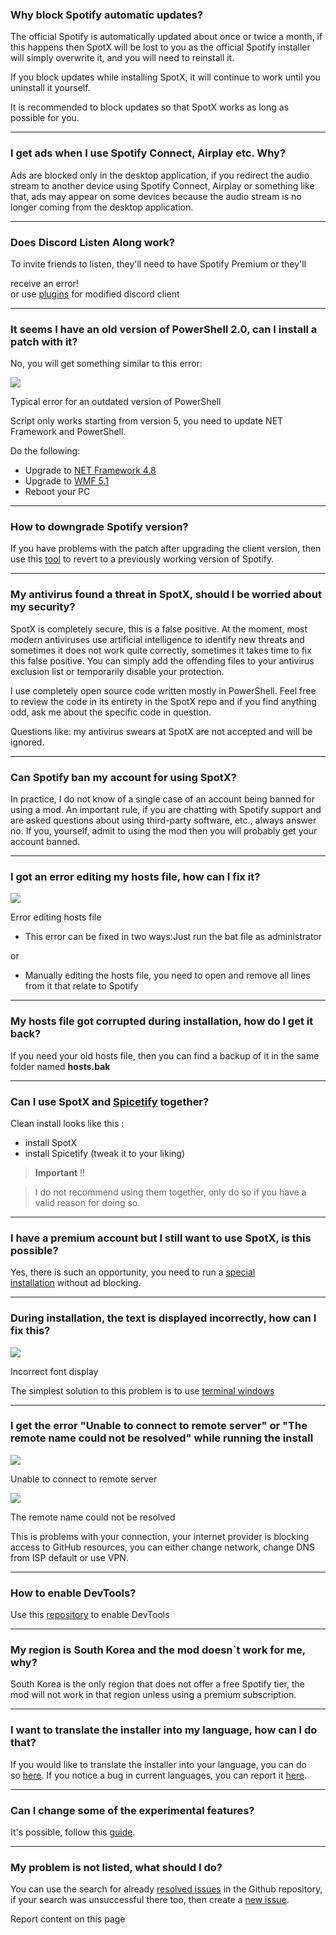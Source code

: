 
### Why block Spotify automatic updates?

The official Spotify is automatically updated about once or twice a month, if this happens then SpotX will be lost to you as the official Spotify installer will simply overwrite it, and you will need to reinstall it.

If you block updates while installing SpotX, it will continue to work until you uninstall it yourself.

It is recommended to block updates so that SpotX works as long as possible for you. 

* * * * *

### I get ads when I use Spotify Connect, Airplay etc. Why?

Ads are blocked only in the desktop application, if you redirect the audio stream to another device using Spotify Connect, Airplay or something like that, ads may appear on some devices because the audio stream is no longer coming from the desktop application.

* * * * *

### Does Discord Listen Along work?

To invite friends to listen, they'll need to have Spotify Premium or they'll

receive an error!\
or use [plugins](https://youtu.be/iTN50HCZtak) for modified discord client

* * * * *

### It seems I have an old version of PowerShell 2.0, can I install a patch with it?

No, you will get something similar to this error:

![](https://telegra.ph/file/d2a063ea86a285b2ac9ee.png)

Typical error for an outdated version of PowerShell

Script only works starting from version 5, you need to update NET Framework and PowerShell.

Do the following:

-   Upgrade to [NET Framework 4.8](https://go.microsoft.com/fwlink/?linkid=2088631)
-   Upgrade to [WMF 5.1](https://www.microsoft.com/en-us/download/details.aspx?id=54616)
-   Reboot your PC

* * * * *

### How to downgrade Spotify version?

If you have problems with the patch after upgrading the client version, then use this [tool](https://github.com/amd64fox/Rollback-Spotify) to revert to a previously working version of Spotify.

* * * * *

### My antivirus found a threat in SpotX, should I be worried about my security?

SpotX is completely secure, this is a false positive. At the moment, most modern antiviruses use artificial intelligence to identify new threats and sometimes it does not work quite correctly, sometimes it takes time to fix this false positive. You can simply add the offending files to your antivirus exclusion list or temporarily disable your protection.

I use completely open source code written mostly in PowerShell. Feel free to review the code in its entirety in the SpotX repo and if you find anything odd, ask me about the specific code in question.

Questions like: my antivirus swears at SpotX are not accepted and will be ignored.

* * * * *

### Can Spotify ban my account for using SpotX?

In practice, I do not know of a single case of an account being banned for using a mod. An important rule, if you are chatting with Spotify support and are asked questions about using third-party software, etc., always answer no. If you, yourself, admit to using the mod then you will probably get your account banned.

* * * * *

### I got an error editing my hosts file, how can I fix it?

![](https://telegra.ph/file/6d7071cd26fb2ad2b998a.png)

Error editing hosts file

-   This error can be fixed in two ways:Just run the bat file as administrator

or

-   Manually editing the hosts file, you need to open and remove all lines from it that relate to Spotify

* * * * *

### My hosts file got corrupted during installation, how do I get it back?

If you need your old hosts file, then you can find a backup of it in the same folder named **hosts.bak**

* * * * *

### Can I use SpotX and [Spicetify](https://github.com/khanhas/spicetify-cli) together?

Clean install looks like this :

-   install SpotX
-   install Spicetify (tweak it to your liking)

> **Important** ‼️

> I do not recommend using them together, only do so if you have a valid reason for doing so.

* * * * *

### I have a premium account but I still want to use SpotX, is this possible?

Yes, there is such an opportunity, you need to run a [special installation](https://raw.githack.com/amd64fox/SpotX/main/scripts/Install_Prem.bat) without ad blocking.

* * * * *

### During installation, the text is displayed incorrectly, how can I fix this?

![](https://telegra.ph/file/7ba2bcd3670469ade0374.jpg)

Incorrect font display

The simplest solution to this problem is to use [terminal windows](https://docs.microsoft.com/en-us/windows/terminal/install)

* * * * *

### I get the error "Unable to connect to remote server" or "The remote name could not be resolved" while running the install

![](https://telegra.ph/file/0fbc0abe90bb741f9f92b.png)

Unable to connect to remote server

![](https://telegra.ph/file/8e308754b7eb9754356f6.png)

The remote name could not be resolved

This is problems with your connection, your internet provider is blocking access to GitHub resources, you can either change network, change DNS from ISP default or use VPN.

* * * * *

### How to enable DevTools?

Use this [repository](https://github.com/amd64fox/Enable-devtools-Spotify) to enable DevTools

* * * * *

### My region is South Korea and the mod doesn`t work for me, why?

South Korea is the only region that does not offer a free Spotify tier, the mod will not work in that region unless using a premium subscription.

* * * * *

### I want to translate the installer into my language, how can I do that?

If you would like to translate the installer into your language, you can do so [here](https://github.com/amd64fox/SpotX/issues/new?assignees=&labels=%F0%9F%8C%90+New+translation&template=installer-new-translation.yml). If you notice a bug in current languages, you can report it [here](https://github.com/amd64fox/SpotX/issues/new?assignees=&labels=%F0%9F%8C%90+Fix+translation&template=itranslation-fix.yml).

* * * * *

### Can I change some of the experimental features?

It's possible, follow this [guide](https://github.com/amd64fox/SpotX/discussions/47).

* * * * *

### My problem is not listed, what should I do?

You can use the search for already [resolved issues](https://github.com/amd64fox/SpotX/issues?q=) in the Github repository, if your search was unsuccessful there too, then create a [new issue](https://github.com/amd64fox/SpotX/issues/new?assignees=&labels=%E2%9D%8C+bug&template=bug_report.yml).

Report content on this page